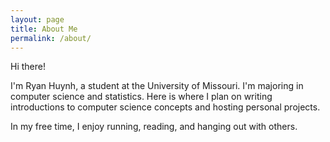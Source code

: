```yaml
---
layout: page
title: About Me
permalink: /about/
---
```


Hi there!

I'm Ryan Huynh, a student at the University of Missouri. I'm majoring in computer science and statistics. 
Here is where I plan on writing introductions to computer science concepts and hosting personal projects.

In my free time, I enjoy running, reading, and hanging out with others.
